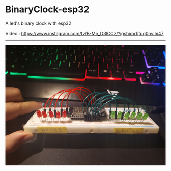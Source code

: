 # BinaryClock-esp32
A led's binary clock with esp32

Video : https://www.instagram.com/tv/B-Mn_O3lCCz/?igshid=1jfuq0nvlhj47

-----

![Foto](https://github.com/alemazzo/BinaryClock-esp32/blob/master/foto.jpg)
